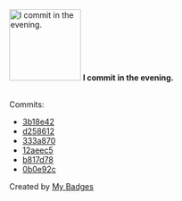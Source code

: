 <img src="https://my-badges.github.io/my-badges/evening-commits.png" alt="I commit in the evening." title="I commit in the evening." width="128">
<strong>I commit in the evening.</strong>
<br><br>

Commits:

- <a href="https://github.com/ccamel/playground-elm/commit/3b18e42e86943514dc124dac40567b102814f7ff">3b18e42</a>
- <a href="https://github.com/ccamel/playground-elm/commit/d25861255f2d6f8ccbb6a15a088ae39b9f74da10">d258612</a>
- <a href="https://github.com/ccamel/playground-elm/commit/333a8709f83780f714c5968161bad1f364c82a89">333a870</a>
- <a href="https://github.com/ccamel/playground-protoactor.go/commit/12aeec5ab5ef5a8d60fc75e26d3926aaa55097b4">12aeec5</a>
- <a href="https://github.com/ccamel/playground-protoactor.go/commit/b817d78f5a3077674c3475ae5c96605fb5941a11">b817d78</a>
- <a href="https://github.com/ccamel/playground-protoactor.go/commit/0b0e92c43870d0768172d60c934c62affb473b71">0b0e92c</a>


Created by <a href="https://github.com/my-badges/my-badges">My Badges</a>